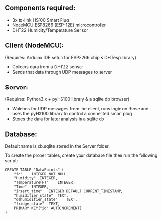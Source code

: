 ## Components required:
*   3x tp-link HS100 Smart Plug
*   NodeMCU ESP8266 (ESP-12E)  microcontroller
*   DHT22 Humidity/Temperature Sensor

## Client (NodeMCU):
 (Requires: Arduino IDE setup for ESP8266 chip & DHTesp library)
* Collects data from a DHT22 sensor
* Sends that data through UDP messages to server

## Server:
 (Requires: Python3.x + pyHS100 library & a sqlite db browser)
* Watches for UDP messages from the client, runs logic on those and uses the pyHS100 library to control a connected smart plug
* Stores the data for later analysis in a sqlite db

## Database:
Default name is db.sqlite stored in the Server folder.

To create the proper tables, create your database file then run the following script:
```
CREATE TABLE "DataPoints" (
	"id"	INTEGER NOT NULL,
	"Humidity"	INTEGER,
	"Temperature(F)"	INTEGER,
	"Time"	INTEGER,
	"insert_time"	INTEGER DEFAULT CURRENT_TIMESTAMP,
	"humidifier_state"	TEXT,
	"dehumidifier_state"	TEXT,
	"fridge_state"	TEXT,
	PRIMARY KEY("id" AUTOINCREMENT)
)
```